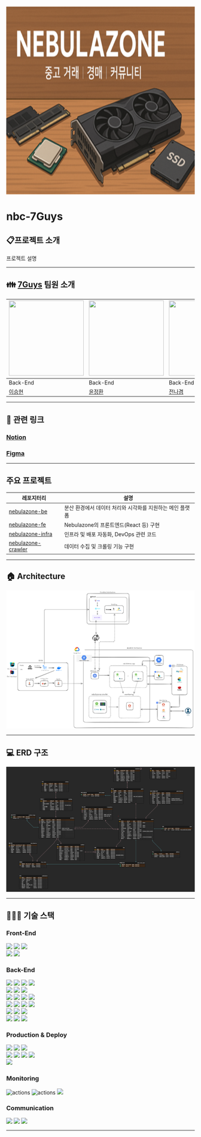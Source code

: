 <p><img src="/images/cover-image.png" height="500" width=100%></p>

# nbc-7Guys

## 📋프로젝트 소개

프로젝트 설명

---

## 👪 [7Guys](https://github.com/orgs/Foodlier/teams/the-table) 팀원 소개

| <img src = https://github.com/SeungHyunLee054.png width="200" height="200"> | <img src = https://github.com/dungbik.png width="200" height="200"> | <img src = https://github.com/nagul2.png width="200" height="200"> | <img src = https://github.com/sukh115.png width="200" height="200"> | <img src = https://github.com/Uguls.png width="200" height="200"> |
|-----------------------------------------------------------------------------|---------------------------------------------------------------------|--------------------------------------------------------------------|---------------------------------------------------------------------|-------------------------------------------------------------------|
| Back-End                                                                    | Back-End                                                            | Back-End                                                           | Back-End                                                            | Back-End                                                          |
| [이승현](https://github.com/SeungHyunLee054)                                   | [윤정환](https://github.com/dungbik)                                   | [전나겸](https://github.com/nagul2)                                   | [정석현](https://github.com/sukh115)                                   | [박형우](https://github.com/Uguls)                                   |

---

## 🔗 관련 링크

### [Notion](https://www.notion.so/teamsparta/7-7-Guys-2002dc3ef51480c4b69be6cacc2b97e0)

### [Figma](https://www.figma.com/design/RNR12MBlgLh98hDGY35yiB/Untitled?node-id=0-1&p=f&t=uKkkIZnMAJaMNCI9-0)

---

## 주요 프로젝트

| 레포지터리                                                                 | 설명                               |
|-----------------------------------------------------------------------|----------------------------------|
| [nebulazone-be](https://github.com/nbc-7Guys/nebulazone)              | 분산 환경에서 데이터 처리와 시각화를 지원하는 메인 플랫폼 |
| [nebulazone-fe](https://github.com/nbc-7Guys/nebulazone-fe)           | Nebulazone의 프론트엔드(React 등) 구현    |
| [nebulazone-infra](https://github.com/nbc-7Guys/nebulazone-infra)     | 인프라 및 배포 자동화, DevOps 관련 코드       |
| [nebulazone-crawler](https://github.com/nbc-7Guys/nebulazone-crawler) | 데이터 수집 및 크롤링 기능 구현               |

---

## 🏠 Architecture

![Architecture](/images/nebulazone-architecture.png)

---

## 💻 ERD 구조

![ERD](/images/erd.png)

---

## 🧑🏻‍🔧 기술 스택

### Front-End

<img src="https://img.shields.io/badge/React-61DAFB?&logo=react&logoColor=white"> <img src="https://img.shields.io/badge/Axios-ff3399?&logo=Axios&logoColor=white"> <img src="https://img.shields.io/badge/JavaScript-F7DF1E?&logo=javascript&logoColor=white">
<br>
<img src="https://img.shields.io/badge/Vite-646CFF?&logo=vite&logoColor=white"> <img src="https://img.shields.io/badge/WebStorm-000000?&logo=webstorm&logoColor=white">

### Back-End

<img src="https://img.shields.io/badge/Java-007396?&logo=java&logoColor=white"> <img src="https://img.shields.io/badge/Spring boot-6DB33F?&logo=springboot&logoColor=white"> <img src="https://img.shields.io/badge/Spring JPA-6DB33F?&logo=SpringJPA&logoColor=white"> <img src="https://img.shields.io/badge/Gradle-02303A?&logo=gradle&logoColor=white">
<br>
<img src="https://img.shields.io/badge/Spring Security-6DB33F?&logo=springsecurity&logoColor=white"> <img src="https://img.shields.io/badge/Json web tokens-000000?&logo=jsonwebtokens&logoColor=white"> <img src="https://img.shields.io/badge/OAUTH2-EC1C24?&logo=Authy&logoColor=white">
<br>
<img src="https://img.shields.io/badge/MySQL-4479A1?&logo=MySQL&logoColor=white"> <img src="https://img.shields.io/badge/Redis-DC382D?&logo=redis&logoColor=white"> <img src="https://img.shields.io/badge/QueryDSL-2599ED?&logo=querydsl&logoColor=white"> <img src="https://img.shields.io/badge/Elasticsearch-005571?&logo=elasticsearch&logoColor=white">
<br>
<img src="https://img.shields.io/badge/JUnit5-25A162?&logo=junit5&logoColor=white"> <img src="https://img.shields.io/badge/Mockito-008D62?&logo=Mockito&logoColor=white"> <img src="https://img.shields.io/badge/Beats-005571?&logo=beats&logoColor=white"> <img src="https://img.shields.io/badge/Logstash-005571?&logo=logstash&logoColor=white">
<br>
<img src="https://img.shields.io/badge/IntelliJ IDEA-000000?&logo=intellijidea&logoColor=white"> <img src="https://img.shields.io/badge/postman-FF6C37?&logo=postman&logoColor=white"> <img src="https://img.shields.io/badge/Swagger-85EA2D?&logo=swagger&logoColor=white"> 
<br>
<img src="https://img.shields.io/badge/WebSocket-FF6C37"> <img src="https://img.shields.io/badge/Stomp-000000"> <img src="https://img.shields.io/badge/Sockjs-000000"> 
<br>

### Production & Deploy

<img src="https://img.shields.io/badge/kubernetes-%23326ce5.svg?&logo=kubernetes&logoColor=white"> <img src="https://img.shields.io/badge/Google Cloud Storage-AECBFA?&logo=googlecloudstorage&logoColor=white"> <img src="https://img.shields.io/badge/Google Cloud-4285F4?&logo=googlecloud&logoColor=white">
<br>
<img src="https://img.shields.io/badge/Github-181717?&logo=github&logoColor=white"> <img src="https://img.shields.io/badge/Github Actions-2088FF?&logo=githubactions&logoColor=white"> <img src="https://img.shields.io/badge/Git-F05032?&logo=git&logoColor=white"> <img src="https://img.shields.io/badge/Vercel-000000?&logo=vercel&logoColor=white">
<br>
<img src="https://img.shields.io/badge/Argo-EF7B4D?&logo=argo&logoColor=white">

### Monitoring

<img src="https://img.shields.io/badge/Prometheus-E6522C?&logo=prometheus&logoColor=white" alt="actions"> <img src="https://img.shields.io/badge/Grafana-F46800?&logo=grafana&logoColor=white" alt="actions"> <img src="https://img.shields.io/badge/Kibana-005571?&logo=kibana&logoColor=white">

### Communication

<img src="https://img.shields.io/badge/Slack-4A154B?&logo=slack&logoColor=white"> <img src="https://img.shields.io/badge/Notion-000000?&logo=notion&logoColor=white"> <img src="https://img.shields.io/badge/Zep-6758FF">

---

